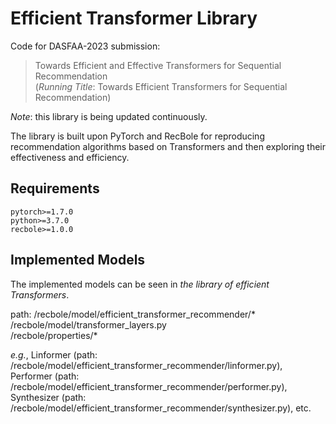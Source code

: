 # Efficient Transformer Library

Code for DASFAA-2023 submission:
> Towards Efficient and Effective Transformers for Sequential Recommendation  
(*Running Title*: Towards Efficient Transformers for Sequential Recommendation)

*Note*: this library is being updated continuously.

The library is built upon PyTorch and RecBole for reproducing recommendation algorithms based on Transformers and then exploring their effectiveness and efficiency.


## Requirements

```
pytorch>=1.7.0
python>=3.7.0
recbole>=1.0.0
```

## Implemented Models

The implemented models can be seen in *the library of efficient Transformers*.

path: /recbole/model/efficient_transformer_recommender/*  
/recbole/model/transformer_layers.py  
/recbole/properties/*


*e.g.*, Linformer (path: /recbole/model/efficient_transformer_recommender/linformer.py),  
Performer (path: /recbole/model/efficient_transformer_recommender/performer.py),  
Synthesizer (path: /recbole/model/efficient_transformer_recommender/synthesizer.py), etc.
